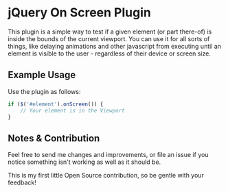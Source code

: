 # jQuery On Screen Plugin

This plugin is a simple way to test if a given element (or part there-of) is inside the bounds of the current viewport. You can use it for all sorts of things, like delaying animations and other javascript from executing until an element is visible to the user - regardless of their device or screen size.

## Example Usage

Use the plugin as follows:
```js
if ($('#element').onScreen()) {
    // Your element is in the Viewport
}
```


## Notes & Contribution

Feel free to send me changes and improvements, or file an issue if you notice something isn't working as well as it should be.

This is my first little Open Source contribution, so be gentle with your feedback!